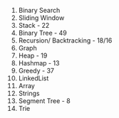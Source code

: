1. Binary Search
2. Sliding Window
3. Stack - 22
4. Binary Tree - 49
5. Recursion/ Backtracking - 18/16
6. Graph
7. Heap - 19
8. Hashmap - 13
9. Greedy - 37
10. LinkedList
11. Array
12. Strings
13. Segment Tree - 8
14. Trie